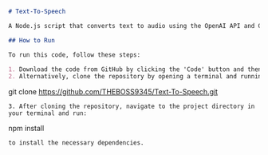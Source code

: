 ```markdown
# Text-To-Speech

A Node.js script that converts text to audio using the OpenAI API and Google Text-to-Speech, with optional text summarization.

## How to Run

To run this code, follow these steps:

1. Download the code from GitHub by clicking the 'Code' button and then selecting 'Download ZIP'.
2. Alternatively, clone the repository by opening a terminal and running the following command:
   ```
   git clone https://github.com/THEBOSS9345/Text-To-Speech.git
   ```
3. After cloning the repository, navigate to the project directory in your terminal and run:
   ```
   npm install
   ```
   to install the necessary dependencies.
```
